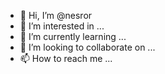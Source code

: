 - 👋 Hi, I’m @nesror
- 👀 I’m interested in ...
- 🌱 I’m currently learning ...
- 💞️ I’m looking to collaborate on ...
- 📫 How to reach me ...

<!---
nesror/nesror is a ✨ special ✨ repository because its `README.md` (this file) appears on your GitHub profile.
You can click the Preview link to take a look at your changes.
--->
